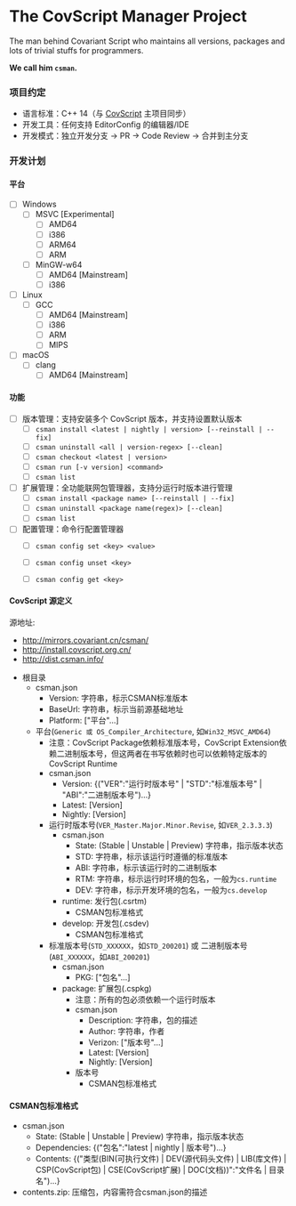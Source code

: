 # The CovScript Manager Project

The man behind Covariant Script who maintains all versions, packages and lots of trivial stuffs for programmers.

**We call him `csman`.**

### 项目约定

- 语言标准：C++ 14（与 [CovScript](https://github.com/covscript/covscript) 主项目同步）
- 开发工具：任何支持 EditorConfig 的编辑器/IDE
- 开发模式：独立开发分支 -> PR -> Code Review -> 合并到主分支

### 开发计划

#### 平台
- [ ] Windows
    - [ ] MSVC [Experimental]
        - [ ] AMD64
        - [ ] i386
        - [ ] ARM64
        - [ ] ARM
    - [ ] MinGW-w64
        - [ ] AMD64 [Mainstream]
        - [ ] i386
- [ ] Linux
    - [ ] GCC
        - [ ] AMD64 [Mainstream]
        - [ ] i386
        - [ ] ARM
        - [ ] MIPS
- [ ] macOS
    - [ ] clang
        - [ ] AMD64 [Mainstream]

#### 功能

- [ ] 版本管理：支持安装多个 CovScript 版本，并支持设置默认版本
    - [ ] `csman install <latest | nightly | version> [--reinstall | --fix]`
    - [ ] `csman uninstall <all | version-regex> [--clean]`
    - [ ] `csman checkout <latest | version>`
    - [ ] `csman run [-v version] <command>`
    - [ ] `csman list`
- [ ] 扩展管理：全功能联网包管理器，支持分运行时版本进行管理
    - [ ] `csman install <package name> [--reinstall | --fix]`
    - [ ] `csman uninstall <package name(regex)> [--clean]`
    - [ ] `csman list`
- [ ] 配置管理：命令行配置管理器
    - [ ] `csman config set <key> <value>`
    - [ ] `csman config unset <key>`
    - [ ] `csman config get <key>`


#### CovScript 源定义
源地址:
+ http://mirrors.covariant.cn/csman/
+ http://install.covscript.org.cn/
+ http://dist.csman.info/

- 根目录
    - csman.json
        - Version: 字符串，标示CSMAN标准版本
        - BaseUrl: 字符串，标示当前源基础地址
        - Platform: ["平台"...]
    - 平台(`Generic 或 OS_Compiler_Architecture`, 如`Win32_MSVC_AMD64`)
        - 注意：CovScript Package依赖标准版本号，CovScript Extension依赖二进制版本号，但这两者在书写依赖时也可以依赖特定版本的CovScript Runtime
        - csman.json
            - Version: {("VER":"运行时版本号" | "STD":"标准版本号" | "ABI":"二进制版本号")...}
            - Latest: [Version]
            - Nightly: [Version]
        - 运行时版本号(`VER_Master.Major.Minor.Revise`, 如`VER_2.3.3.3`)
            - csman.json
                - State: (Stable | Unstable | Preview) 字符串，指示版本状态
                - STD: 字符串，标示该运行时遵循的标准版本
                - ABI: 字符串，标示该运行时的二进制版本
                - RTM: 字符串，标示运行时环境的包名，一般为`cs.runtime`
                - DEV: 字符串，标示开发环境的包名，一般为`cs.develop`
            - runtime: 发行包(.csrtm)
                - CSMAN包标准格式
            - develop: 开发包(.csdev)
                - CSMAN包标准格式
        - 标准版本号(`STD_XXXXXX`，如`STD_200201`) 或 二进制版本号(`ABI_XXXXXX`，如`ABI_200201`)
            - csman.json
                - PKG: ["包名"...]
            - package: 扩展包(.cspkg)
                - 注意：所有的包必须依赖一个运行时版本
                - csman.json
                    - Description: 字符串，包的描述
                    - Author: 字符串，作者
                    - Verizon: ["版本号"...]
                    - Latest: [Version]
                    - Nightly: [Version]
                - 版本号
                    - CSMAN包标准格式
                    
#### CSMAN包标准格式
- csman.json
    - State: (Stable | Unstable | Preview) 字符串，指示版本状态
    - Dependencies: {("包名":"latest | nightly | 版本号")...}
    - Contents: {("类型(BIN(可执行文件) | DEV(源代码头文件) | LIB(库文件) | CSP(CovScript包) | CSE(CovScript扩展) | DOC(文档))":"文件名 | 目录名")...}
- contents.zip: 压缩包，内容需符合csman.json的描述
